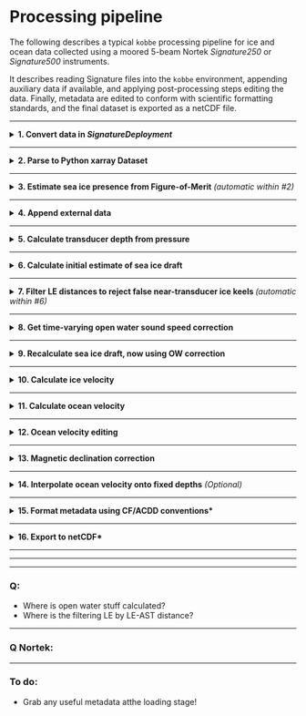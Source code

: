 # Processing pipeline

The following describes a typical `kobbe` processing pipeline for ice and ocean data collected using a moored 5-beam Nortek *Signature250* or *Signature500* instruments.

It describes reading Signature files into the `kobbe` environment, appending auxiliary data if available, and applying post-processing steps editing the data. Finally, metadata are edited  to conform with scientific formatting standards, and the final dataset is exported as a netCDF file.



___

<details>
<summary><b>1. Convert data in <i>SignatureDeployment</i></b></summary>
<p>

Converting from `.ad2cp` file (uploaded from the instrument) to `.mat` file (containing physical variables). The conversion is done in Nortek's *SignatureDeployment* software, outside of the `kobbe` environment.

For long deployments, the export procedure may result in several `.mat`-files per `.ad2cp` file.

</p>
</details>



___

<details>
<summary><b>2. Parse to Python xarray Dataset</b></summary>
<p><br>

- `kobbe.load.matfiles_to_dataset()`
- Loads data from `.mat` files and joins them along a single `Average_TIME` dimension.
- Renames variables and appends relevant metadata.
- Regrids from `Average_TIME` to 2D (`TIME`, `SAMPLE`):

 <a href="../_static/proc_images/kobbe_1d_to_2d.png" target="_blank">
    <img src="../_static/proc_images/kobbe_1d_to_2d.png" width="250" height="100" alt="SIC Spectra">
  </a>

- Calculates absolute tilt from pitch roll.
</p>
</details>


___

<details>
<summary><b>3. Estimate sea ice presence from Figure-of-Merit</b> <i>(automatic within #2)</i></summary>
<p>

- Currently in `kobbe.load.matfiles_to_dataset()`
    - Calls `kobbe.append._add_SIC_FOM`
    - (Should probably force an explicit call for this?)

<div style="display: flex; justify-content: space-between;">
  <a href="../_static/proc_images/FOM.png" target="_blank">
    <img src="../_static/proc_images/FOM.png" width="250" height="100" alt="FOM">
  </a>
  <a href="../_static/proc_images/SIC_spectra.png" target="_blank">
    <img src="../_static/proc_images/SIC_spectra.png" width="250" height="100" alt="SIC Spectra">
  </a>
</div>
</p>
</details>


___

<details>
<summary><b>4. Append external data</b></summary>
<p>

- Various functions in (`kobbe.append`):
    - `append_ctd()` - CTD data if available
    - `append_atm_pres()` - Atmospheric pressure from e.g. reanalysis
    - `append_magdec()` - Magnetic declination data
    - `append_to_sigdata()` - Other contextual data (remote sensing SIC/SIT, for example)
- Interpolates onto `TIME` grid.
- Format and names are standardized for subsequent use in post-processing operations.

</p>
</details>


___
<details>
<summary><b>5. Calculate transducer depth from pressure
</b></summary>
<p>

- `kobbe.calc.dep_from_p()`
  1. $p_{ABS}$ = `Average_AltimeterPressure` + `conf.PressureOffset`
        - $p_{ABS}$: Total pressure measured at transducer.
  2. $p = p_{ABS} - p_{ATMO}$
        - $p_{ATMO}$: Atmospheric pressure; fixed or from e.g. reanalysis.
  3. $\rho$ calculated from e.g. co-mounted CTD.
        - Automatically if CTD data are appended.
        - A fixed value can be specified if no CTD available.
  4. $g$ calculated as $g(\text{latitude})$ using the `gsw` package.

  5. $\ \ \Large{D = \frac{p}{g \rho}}$
    - $D$ is the (time-varying) depth of the instrument transducer head below the sea surface (meters), calculated using the hydrostatic approximation.


</p>
</details>

___

<details>
<summary><b>6. Calculate initial estimate of sea ice draft
</b></summary>
<p>

- `kobbe.icedraft.calculate_draft()`

The vertical distance between the transducer head and the scattering surface detected by the vertical beam, $S_v$ is taken as `Average_AltimeterDistance` (LE or AST) after applying some corrections:

> $S_v$ =
>`Average_AltimeterDistance`
>$\cdot \cos \theta \cdot c_{S, OBS}$/`Average_Soundspeed`$\cdot \beta_{OW}$


- $S_v$: Vertical distance between transducer and scattering surface:
- $\theta$: Instrument tilt (computed in #2).
- $c_{S, OBS}$: Sound speed calculated from sensor
    - (..if available - otherwise, this term is set to 1).
- `Average_Soundspeed`: Sound speed calculated in the Signature500 onboard algorithm (time varying as a function of measured temperature)
- $\beta_{OW}$: Time-varying, empirically derived "open water correction" coefficient. Set to 1 during the initial estimate.

A quality parameter `Average_AltimeterQualityLE/AST` is associated with each `Average_AltimeterDistance` sample. We apply this automatic quality flag by setting $S_v$ to NaN wherever `Average_AltimeterQualityLE/AST` is below a certain thrreshold (default value 8000).

The vertical position $z_S$ of the scattering surface relative to the sea surface (positive downward) is computed from $S_v$: and depth $D$:

> $z_S = D - S_v$

$z_S$ (stored in the variables `SURFACE_DEPTH_LE/AST`) includes measurements of:

- *In open water*: The position of the water surface (should be close to zero on average, but may vary due to waves).
- *In sea ice*: The sea ice draft (vertical distance between  the water surface and the bottom of the sea ice).

Sea ice draft (variables `SEA_ICE_DRAFT_LE/AST`) is equal to $z_S$, but only includes measurements from samples where ice-presence was detected (using the FOM criterion in all four beams). $z_S$ from any open-water or mixed measurements is set to NaN.

In addition, any sea ice draft estimates with values < 30 cm are considered erroneous and removed (set to NaN).

Sea ice draft variables (`SEA_ICE_DRAFT_LE/AST`) are computed for each sample and have dimensions (`TIME`, `SAMPLE`). From these, we compute the median of valid sea ice draft estimates per ensemble and assign them to variables `SEA_ICE_DRAFT_MEDIAN_LE/AST` (with dimensions `TIME`).

</p>
</details>


___

<details>
<summary><b>7. Filter LE distances to reject false near-transducer ice keels </b> <i>(automatic within #6)</i></summary>
<p>


In the LE distance data (`Average_AltimeterDistanceLE`), we typically observe a large number distances that are clearly in the water column between the transducer and the ice or ocean surface, resulting in a broad peak within 0-10 m of the transducer head. This near-transducer peak (referred to here as "false keels") is typically not present in AST distances.

<a href="../_static/proc_images/AST_LE_histograms.png" target="_blank">
    <img src="../_static/proc_images/AST_LE_histograms.png" width="200" height="120" alt="Example of distribution of LE and AST distances">
</a>

We interpret near-transducer values an artifact, i.e. *not* as resulting from very deep ice keels. A likely suspect is the LE algorithm detecting zooplankton or other material in the water column.

We do not want to include such near-transducer "false ice keels" in estimates of sea ice draft. As rough quality control of the LE distances, **we require that the LE distance is within a certain distance (default 0.5 m) of the AST distance.**
This provides an effective filter of false ice keels from the LE dataset.

 - The maximum allowed distance between AST and LE is set
 using the `LE_AST_max_sep` parameter in  `icedraft.calculate_draft()`.

In many instances, this may result in removing quite large parts of the LE distances in the datasets. For example,
in datasets from Sig500s mounted near 20 m depth in th northwestern Barents Sea, this reduces the amount of valid LE measurements by 1/4 to 1/3.



</p>
</details>


___

<details>
<summary><b>8. Get time-varying open water sound speed correction</b></summary>
<p>

**Sources of error** include:

- Erroneous effective sound speed along the acoustic travel path because T and S above the sensor may be *lower* than measured at the Sig500.

    - *Example*:
    - Meltwater layer above the sensor where T, S is lower
    - -> True sound speed is lower than estimated.
    - -> True travel distance is shorter than estimated.
    - -> True ice draft is deeper than estimated.
    - **NOTE: Doe BOE calculation here!!**

- Erroneous instrument pressure
    - From [specs](https://www.nortekgroup.com/products/signature-500/pdf): Error is 0.1% of full scale
    - At 20 dbar, this should give an error of ~2 cm. This could give an error up to 4 cm in the travel distance.

- Erroneous atmospheric pressure
    - Could be errors, but we don't expect a *bias* in one direction or another..
    - A 30hPa error (equivalent to the atmo pressure being *totally* wrong) could give an error of 30 cm.

- Erroneous *g*


- Erroneous instrument tilt
    - From [specs](https://www.nortekgroup.com/products/signature-500/pdf): Error is 2 degrees
    - The associated error in the cos term should be            negligible  (~0.06%)

- Refectors before the surface?

    - Bubbles or similar..
    - Algorithm setting distance *at* point rather than in between




`use-alpha = True`??

- `kobbe.icedraft.get_Beta_from_OWSD()`
- USING A LONG-TIME AVERAGE OFFSET..
- SHOULD MAYBE BE fixed offset plus beta??
</p>
</details>


___

<details>
<summary><b>9. Recalculate sea ice draft, now using OW correction
</b></summary>
<p>

- `kobbe.icedraft.calculate_draft()`
- FORMULA!
- -> Should be done with ice draft here!

</p>
</details>

___

<details>
<summary><b>10. Calculate ice velocity</b></summary>
<p>

- `kobbe.vel.calculate_ice_vel()`
- Auto editing?
</p>
</details>


___

<details>
<summary><b>11. Calculate ocean velocity</b></summary>
<p>

- `kobbe.vel.calculate_ocean_vel()`
- Auto editing?
</p>
</details>


___


<details>
<summary><b>12. Ocean velocity editing</b></summary>
<p>

- Sidelobe rejection
    - `kobbe.vel.reject_sidelobe`
    - What happens here?
    - *"Rejected samples close enough to the surface to be affected by sidelobe interference"*
- Range masking
    - `kobbe.vel.uvoc_mask_range()`
    - Threshold for various parameters like corr, amp, speed, tilt, amp jumps...

- Clear near-empty bins
    - `kobbe.vel.clear_empty_bins()`
</p>
</details>



___

<details>
<summary><b>13. Magnetic declination correction</b></summary>
<p>

- `kobbe.vel.rotate_vels_magdec()`
- Rotates both ice and ocean velocities

</p>
</details>


___

<details>
<summary><b>14. Interpolate ocean velocity onto fixed depths</b><i> (Optional)</i></summary>
<p>

- `kobbe.vel.interp_oceanvel`

</p>
</details>


___

<details>
<summary><b>15. Format metadata using CF/ACDD conventions*</b></summary>
<p><br>

</p>
</details>

___

<details>
<summary><b>16. Export to netCDF*</b></summary>
<p><br>

</p>
</details>

___
___
___

### Q:

- Where is open water stuff calculated?
- Where is the filtering LE by LE-AST distance?
___

### Q Nortek:

___

### To do:

- Grab any useful metadata atthe loading stage!
